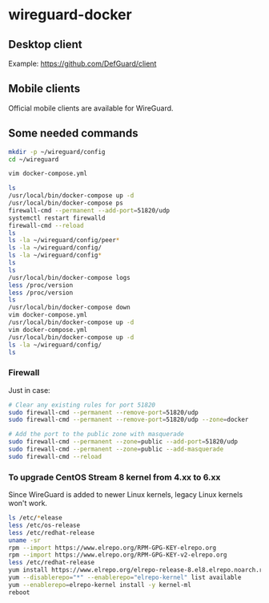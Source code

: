# wireguard-docker

## Desktop client

Example: https://github.com/DefGuard/client

## Mobile clients

Official mobile clients are available for WireGuard.

## Some needed commands

```bash
mkdir -p ~/wireguard/config
cd ~/wireguard

vim docker-compose.yml

ls
/usr/local/bin/docker-compose up -d
/usr/local/bin/docker-compose ps
firewall-cmd --permanent --add-port=51820/udp
systemctl restart firewalld
firewall-cmd --reload
ls
ls -la ~/wireguard/config/peer*
ls -la ~/wireguard/config/
ls -la ~/wireguard/config*
ls
ls
/usr/local/bin/docker-compose logs
less /proc/version 
less /proc/version 
ls
/usr/local/bin/docker-compose down
vim docker-compose.yml 
/usr/local/bin/docker-compose up -d
vim docker-compose.yml 
/usr/local/bin/docker-compose up -d
ls -la ~/wireguard/config/
ls
```

### Firewall

Just in case:

```bash
# Clear any existing rules for port 51820
sudo firewall-cmd --permanent --remove-port=51820/udp
sudo firewall-cmd --permanent --remove-port=51820/udp --zone=docker

# Add the port to the public zone with masquerade
sudo firewall-cmd --permanent --zone=public --add-port=51820/udp
sudo firewall-cmd --permanent --zone=public --add-masquerade
sudo firewall-cmd --reload
```

### To upgrade CentOS Stream 8 kernel from 4.xx to 6.xx

Since WireGuard is added to newer Linux kernels, legacy Linux kernels won't work.

```bash
ls /etc/*elease
less /etc/os-release 
less /etc/redhat-release 
uname -sr
rpm --import https://www.elrepo.org/RPM-GPG-KEY-elrepo.org
rpm --import https://www.elrepo.org/RPM-GPG-KEY-v2-elrepo.org
less /etc/redhat-release 
yum install https://www.elrepo.org/elrepo-release-8.el8.elrepo.noarch.rpm
yum --disablerepo="*" --enablerepo="elrepo-kernel" list available
yum --enablerepo=elrepo-kernel install -y kernel-ml
reboot
```

